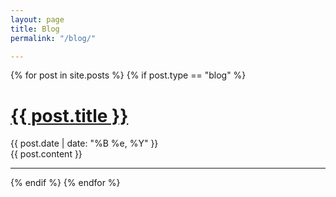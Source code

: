 ```yaml
---
layout: page
title: Blog
permalink: "/blog/"

---
```


<div class="container blog-all">
    <div class="row">
        <div class="col-md-2"></div>
        <div class="col-md-8">
            <div class="posts">
                {% for post in site.posts %}
                {% if post.type == "blog" %}
                <div class="blog-entry">
                    <h1 class="post-title">
                        <a href="{{ post.url }}">{{ post.title }}</a>
                    </h1>
                    <span class="post-date">{{ post.date | date: "%B %e, %Y" }}</span>
                    <article>
                        {{ post.content }}
                    </article>
                </div>
                <hr/>
                {% endif %}
                {% endfor %}
            </div>
        </div>
        <div class="col-md-2"></div>
    </div>
</div>
